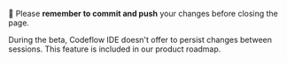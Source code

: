 🚨 Please **remember to commit and push** your changes before closing the page.

During the beta, Codeflow IDE doesn't offer to persist changes between sessions. This feature is included in our product roadmap.